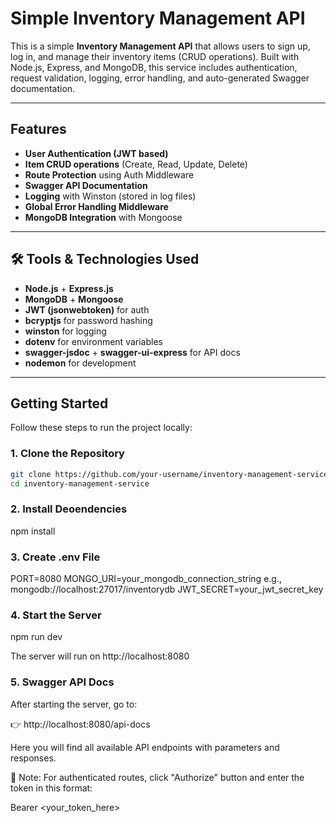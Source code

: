 # Simple Inventory Management API

This is a simple **Inventory Management API** that allows users to sign up, log in, and manage their inventory items (CRUD operations). Built with Node.js, Express, and MongoDB, this service includes authentication, request validation, logging, error handling, and auto-generated Swagger documentation.

---

## Features

- **User Authentication (JWT based)**
- **Item CRUD operations** (Create, Read, Update, Delete)
- **Route Protection** using Auth Middleware
- **Swagger API Documentation**
- **Logging** with Winston (stored in log files)
- **Global Error Handling Middleware**
- **MongoDB Integration** with Mongoose

---

## 🛠 Tools & Technologies Used

- **Node.js** + **Express.js**
- **MongoDB** + **Mongoose**
- **JWT (jsonwebtoken)** for auth
- **bcryptjs** for password hashing
- **winston** for logging
- **dotenv** for environment variables
- **swagger-jsdoc** + **swagger-ui-express** for API docs
- **nodemon** for development

---

## Getting Started

Follow these steps to run the project locally:

### 1. Clone the Repository

```bash
git clone https://github.com/your-username/inventory-management-service.git
cd inventory-management-service
```

### 2. Install Deoendencies

npm install

### 3. Create .env File

PORT=8080
MONGO_URI=your_mongodb_connection_string e.g., mongodb://localhost:27017/inventorydb
JWT_SECRET=your_jwt_secret_key

### 4. Start the Server

npm run dev

The server will run on http://localhost:8080

### 5. Swagger API Docs

After starting the server, go to:

👉 http://localhost:8080/api-docs

Here you will find all available API endpoints with parameters and responses.

🔐 Note: For authenticated routes, click "Authorize" button and enter the token in this format:

Bearer <your_token_here>
